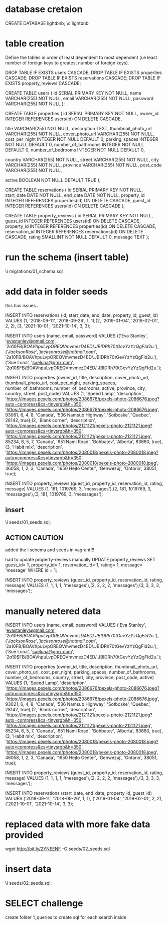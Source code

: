 <!-- @format -->

# database cretaion

CREATE DATABASE lightbnb;
\c lightbnb

# table creation

Define the tables in order of least dependent to most dependent (i.e least number of foreign keys to greatest number of foreign keys).

DROP TABLE IF EXISTS users CASCADE;
DROP TABLE IF EXISTS properties CASCADE;
DROP TABLE IF EXISTS reservations CASCADE;
DROP TABLE IF EXISTS property_reviews CASCADE;

CREATE TABLE users (
id SERIAL PRIMARY KEY NOT NULL,
name VARCHAR(255) NOT NULL,
email VARCHAR(255) NOT NULL,
password VARCHAR(255) NOT NULL
);

CREATE TABLE properties (
id SERIAL PRIMARY KEY NOT NULL,
owner_id INTEGER REFERENCES users(id) ON DELETE CASCADE,

title VARCHAR(255) NOT NULL,
description TEXT,
thumbnail_photo_url VARCHAR(255) NOT NULL,
cover_photo_url VARCHAR(255) NOT NULL,
cost_per_night INTEGER NOT NULL DEFAULT 0,
parking_spaces INTEGER NOT NULL DEFAULT 0,
number_of_bathrooms INTEGER NOT NULL DEFAULT 0,
number_of_bedrooms INTEGER NOT NULL DEFAULT 0,

country VARCHAR(255) NOT NULL,
street VARCHAR(255) NOT NULL,
city VARCHAR(255) NOT NULL,
province VARCHAR(255) NOT NULL,
post_code VARCHAR(255) NOT NULL,

active BOOLEAN NOT NULL DEFAULT TRUE
);

CREATE TABLE reservations (
id SERIAL PRIMARY KEY NOT NULL,
start_date DATE NOT NULL,
end_date DATE NOT NULL,
property_id INTEGER REFERENCES properties(id) ON DELETE CASCADE,
guest_id INTEGER REFERENCES users(id) ON DELETE CASCADE
);

CREATE TABLE property_reviews (
id SERIAL PRIMARY KEY NOT NULL,
guest_id INTEGER REFERENCES users(id) ON DELETE CASCADE,
property_id INTEGER REFERENCES properties(id) ON DELETE CASCADE,
reservation_id INTEGER REFERENCES reservations(id) ON DELETE CASCADE,
rating SMALLINT NOT NULL DEFAULT 0,
message TEXT
);

# run the schema (insert table)

\i migrations/01_schema.sql

# add data in folder seeds

this has issues...

INSERT INTO reservations (id, start_date, end_date, property_id, guest_id)
VALUES (1, '2018-09-11', '2018-09-26', 1, 1),(2, '2019-01-04', '2019-02-01', 2, 2),
(3, '2021-10-01', '2021-10-14', 3, 3);

INSERT INTO users (name, email, password)
VALUES (('Eva Stanley', 'evastanley@gmail.com', '$2a$10$FB/BOAVhpuLvpOREQVmvmezD4ED/.JBIDRh70tGevYzYzQgFId2u.'),('Jackson Rose', 'jacksonrose@hotmail.com', '$2a$10$FB/BOAVhpuLvpOREQVmvmezD4ED/.JBIDRh70tGevYzYzQgFId2u.'),('Sue Luna', 'sueluna@gmx.com', '$2a$10$FB/BOAVhpuLvpOREQVmvmezD4ED/.JBIDRh70tGevYzYzQgFId2u.');

INSERT INTO properties (owner_id, title, description, cover_photo_url, thumbnail_photo_url, cost_per_night, parking_spaces, number_of_bathrooms, number_of_bedrooms, active, province, city, country, street, post_code)
VALUES (1, 'Speed Lamp', 'description', 'https://images.pexels.com/photos/2086676/pexels-photo-2086676.jpeg?auto=compress&cs=tinysrgb&h=350', 'https://images.pexels.com/photos/2086676/pexels-photo-2086676.jpeg', 93061, 6, 4, 8, 'Canada', '536 Namsub Highway', 'Sotboske', 'Quebec', 28142, true),(2, 'Blank corner', 'description', 'https://images.pexels.com/photos/2121121/pexels-photo-2121121.jpeg?auto=compress&cs=tinysrgb&h=350', 'https://images.pexels.com/photos/2121121/pexels-photo-2121121.jpeg', 85234, 6, 5, 7, 'Canada', '651 Nami Road', 'Bohbatev', 'Alberta', 83680, true),(3, 'Habit mix', 'description', 'https://images.pexels.com/photos/2080018/pexels-photo-2080018.jpeg?auto=compress&cs=tinysrgb&h=350', 'https://images.pexels.com/photos/2080018/pexels-photo-2080018.jpeg', 46058, 1, 2, 3, 'Canada', '1650 Hejto Center', 'Genwezuj', 'Ontario', 38051, true);

INSERT INTO property_reviews (guest_id, property_id, reservation_id, rating, message)
VALUES (1, 181, 1019769, 3, 'messsages'),(2, 181, 1019769, 3, 'messsages'),(3, 181, 1019769, 3, 'messsages');

## insert

\i seeds/01_seeds.sql;

## ACTION CAUTION

added the i schema and seeds in vagrant!!!

had to update property-reviews manually
UPDATE property_reviews
SET guest_id= 1, property_id= 1, reservation_id= 1, rating= 1, message= 'message'
WHERE id = 1;

INSERT INTO property_reviews (guest_id,
property_id,
reservation_id,
rating,
message)
VALUES (1, 1, 1, 1, 'messages'),(2, 2, 2, 2, 'messages'),(3, 3, 3, 3, 'messages');

# manually netered data

INSERT INTO users (name,
email,
password)
VALUES ('Eva Stanley', 'evastanley@gmail.com', '$2a$10$FB/BOAVhpuLvpOREQVmvmezD4ED/.JBIDRh70tGevYzYzQgFId2u.'),('Jackson Rose', 'jacksonrose@hotmail.com', '$2a$10$FB/BOAVhpuLvpOREQVmvmezD4ED/.JBIDRh70tGevYzYzQgFId2u.'),('Sue Luna', 'sueluna@gmx.com', '$2a$10$FB/BOAVhpuLvpOREQVmvmezD4ED/.JBIDRh70tGevYzYzQgFId2u.');

INSERT INTO properties (owner_id,
title, description,
thumbnail_photo_url,
cover_photo_url,
cost_per_night,
parking_spaces,
number_of_bathrooms,
number_of_bedrooms,
country,
street,
city,
province,
post_code,
active)
VALUES (1, 'Speed Lamp', 'description', 'https://images.pexels.com/photos/2086676/pexels-photo-2086676.jpeg?auto=compress&cs=tinysrgb&h=350', 'https://images.pexels.com/photos/2086676/pexels-photo-2086676.jpeg', 93021, 6, 4, 8, 'Canada', '536 Namsub Highway', 'Sotboske', 'Quebec', 28142, true),(2, 'Blank corner', 'description', 'https://images.pexels.com/photos/2121121/pexels-photo-2121121.jpeg?auto=compress&cs=tinysrgb&h=350', 'https://images.pexels.com/photos/2121121/pexels-photo-2121121.jpeg', 85234, 6, 5, 7, 'Canada', '651 Nami Road', 'Bohbatev', 'Alberta', 83680, true),(3, 'Habit mix', 'description', 'https://images.pexels.com/photos/2080018/pexels-photo-2080018.jpeg?auto=compress&cs=tinysrgb&h=350', 'https://images.pexels.com/photos/2080018/pexels-photo-2080018.jpeg', 46058, 1, 2, 3, 'Canada', '1650 Hejto Center', 'Genwezuj', 'Ontario', 38051, true);

INSERT INTO property_reviews (guest_id,
property_id,
reservation_id,
rating,
message)
VALUES (1, 1, 1, 1, 'messages'),(2, 2, 2, 2, 'messages'),(3, 3, 3, 3, 'messages');

INSERT INTO reservations (start_date, end_date, property_id, guest_id)
VALUES ('2018-09-11', '2018-09-26', 1, 1),
('2019-01-04', '2019-02-01', 2, 2),
('2021-10-01', '2021-10-14', 3, 3);

# replaced data with more fake data provided

wget http://bit.ly/2YNEENF -O seeds/02_seeds.sql

# insert data

\i seeds/02_seeds.sql;

# SELECT challenge

create folder 1_queries to create sql for each search inside
